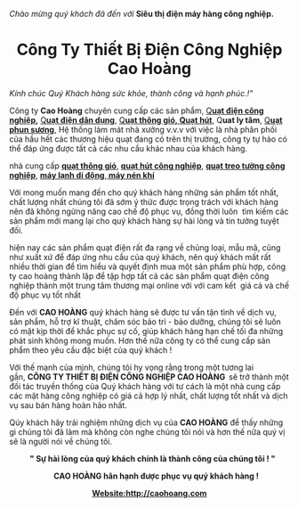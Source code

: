 <em>Chào mừng quý khách đã đến với</em> <strong>Siêu thị đ</strong><strong>iện máy hàng công nghiệp.</strong>
<h1 align="center"><strong>Công Ty Thiết Bị Điện Công Nghiệp Cao Hoàng</strong></h1>
<em>Kính chúc Quý Khách hàng sức khỏe, thành công và hạnh phúc.!"</em>

Công ty <strong>Cao Hoàng</strong> chuyên cung cấp các sản phẩm, <a href="http://caohoang.com/quat-thong-gio-cong-nghiep-d4.html">Q</a><strong><a href="http://caohoang.com/quat-thong-gio-cong-nghiep-d4.html">uạt điện công nghiệp</a>,</strong> <a href="sp/danh-sach/9/v=0/quat-dan-dung.html">Q<strong>uạt điện dân dụng</strong></a>, <a href="sp/danh-sach/4/v=0/quat-thong-gio-cong-nghiep.html">Q</a><strong><a href="sp/danh-sach/4/v=0/quat-thong-gio-cong-nghiep.html">uạt thông gió, </a><a href="sp/danh-sach/3/v=0/quat-hut-cong-nghiep.html">Quạt hút</a></strong>, Q<strong>uat ly tâm</strong>, <a href="http://caohoang.com/quat-hut-cong-nghiep-d3.html">Q<strong>uạt phun sương</strong></a>, Hệ thống làm mát nhà xưởng v.v.v với việc là nhà phân phối của hầu hết các thương hiệu quạt đang có trên thị trường, công ty tự hào có thể đáp ứng được tất cả các nhu cầu khác nhau của khách hàng.

nhà cung cấp <a href="http://dasinvietnam.com/quat-thong-gio-cong-nghiep-d11.html"><strong>quạt thông gió</strong></a>, <a href="http://dasinvietnam.com/quat-hut-cong-nghiep-d5.html"><strong>quạt hút công nghiệp</strong></a>, <a href="http://dasinvietnam.com/quat-treo-tuong-cong-nghiep-d7.html"><strong>quạt treo tường công nghiệp</strong></a>, <a href="http://maylanhdidong.net/"><strong>máy lạnh di động</strong></a>,<strong><a href="http://phanphoimaynenkhi.com/"> máy nén khí</a></strong>

Với mong muốn mang đến cho quý khách hàng những sản phẩm tốt nhất, chất lượng nhất chúng tôi đã sớm ý thức được trọng trách với khách hàng nên đã không ngừng nâng cao chế độ phục vụ, đồng thời luôn  tìm kiếm các sản phẩm mới mang lại cho quý khách hàng sự hài lòng và tin tưởng tuyệt đối.

hiện nay các sản phẩm quạt điện rất đa rạng về chủng loại, mẫu mã, cũng như xuất xứ để đáp ứng nhu cầu của quý khách, nên quý khách mất rất nhiều thời gian để tìm hiểu và quyết định mua một sản phẩm phù hợp, công ty cao hoàng thành lập để tập hợp tất cả các sản phẩm quạt điện công nghiệp thành một trung tâm thương mại online với với cam kết  giá cả và chế độ phục vụ tốt nhất

Đến với <strong>CAO HOÀNG</strong> quý khách hàng sẽ được tư vấn tận tình về dịch vụ, sản phẩm, hỗ trợ kĩ thuật, chăm sóc bảo trì - bảo dưỡng, chúng tôi sẽ luôn có mặt kịp thời để khắc phục sự cố, giúp khách hàng hạn chế tối đa những phát sinh không mong muốn. Hơn thế nữa công ty có thể cung cấp sản phẩm theo yêu cầu đặc biệt của quý khách !

Với thế mạnh của mình, chúng tôi hy vọng rằng trong một tương lai gần, <strong>CÔNG TY THIẾT BỊ ĐIỆN CÔNG NGHIỆP CAO HOÀNG  </strong>sẽ trở thành một đối tác truyền thống của Quý khách hàng với tư cách là một nhà cung cấp các mặt hàng công nghiệp có giá cả hợp lý nhất, chất lượng tốt nhất và dịch vụ sau bán hàng hoàn hảo nhất.

Qúy khách hãy trải nghiệm những dịch vụ của <strong>CAO HOÀNG</strong> để thấy những gì chúng tôi đã làm mà không còn nghe chúng tôi nói và hơn thế nữa quý vị sẽ là người nói về chúng tôi.
<p align="center">  <strong> " Sự hài lòng của quý khách chính là thành công của chúng tôi ! "</strong></p>
<p align="center">       <strong>CAO HOÀNG hân hạnh được phục vụ quý khách hàng ! </strong></p>
<p align="center"><a href="http://caohoang.com/"><strong>Website:http://caohoang.com</strong></a></p>
